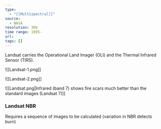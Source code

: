 ```yaml
---
type:
  - "[[Multispectral]]"
source:
  - NASA
resolution: 30m
time range: 1985-
url: 
tags: []
---
```

Landsat carries the Operational Land Imager (OLI) and the Thermal Infrared Sensor (TIRS).



![[Landsat-1.png]]

![[Landsat-2.png]]


![[Landsat.png|Infrared (band 7) shows fire scars much better than the standard images (Landsat 7)]]
### Landsat NBR
Requires a sequence of images to be calculated (variation in NBR detects burn)
